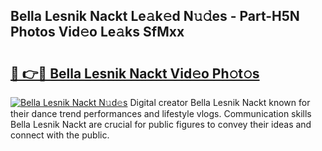 ## Bella Lesnik Nackt Le𝚊k𝚎d N𝚞𝚍es - Part-H5N Photos Vid𝚎o Le𝚊ks SfMxx

# <h2><a href="http://fb18hq.evod.top/?m=Bella+Lesnik+Nackt">🔗 👉🔴 Bella Lesnik Nackt Vid𝚎o Ph𝚘t𝚘s</a></h2>

[![Bella Lesnik Nackt N𝚞d𝚎s](https://i.imgur.com/8V9OHl7.gif)](http://fb18hq.evod.top/?m=Bella+Lesnik+Nackt)
Digital creator Bella Lesnik Nackt known for their dance trend performances and lifestyle vlogs. Communication skills Bella Lesnik Nackt are crucial for public figures to convey their ideas and connect with the public. 
